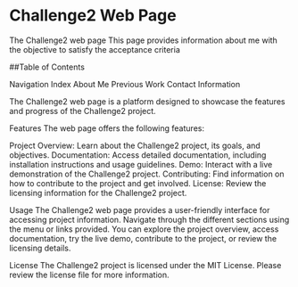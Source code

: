 # Challenge2 Web Page
The Challenge2 web page 
This page provides information about me with the objective to satisfy the acceptance criteria

##Table of Contents

Navigation Index
About Me
Previous Work
Contact Information

The Challenge2 web page is a platform designed to showcase the features and progress of the Challenge2 project.

Features
The web page offers the following features:

Project Overview: Learn about the Challenge2 project, its goals, and objectives.
Documentation: Access detailed documentation, including installation instructions and usage guidelines.
Demo: Interact with a live demonstration of the Challenge2 project.
Contributing: Find information on how to contribute to the project and get involved.
License: Review the licensing information for the Challenge2 project.

Usage
The Challenge2 web page provides a user-friendly interface for accessing project information. Navigate through the different sections using the menu or links provided. You can explore the project overview, access documentation, try the live demo, contribute to the project, or review the licensing details.


License
The Challenge2 project is licensed under the MIT License. Please review the license file for more information.
